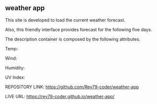 ## weather app


This site is developed to load the current weather forecast.

Also, this friendly interface provides forecast for the following five days.

The description container is composed by the following attributes.

Temp: 

Wind: 

Humidity:

UV Index:

REPOSITORY LINK:
https://github.com/Rey79-coder/weather-app

LIVE URL:
https://rey79-coder.github.io/weather-app/
